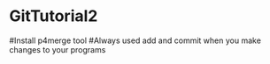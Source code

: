 # GitTutorial2
#Install p4merge tool
#Always used add and commit when you make changes to your programs
